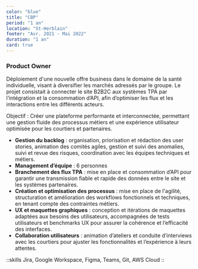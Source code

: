```yaml
---
color: "blue"
title: "CBP"
period: "1 an"
location: "St-Herblain"
footer: "Avr. 2021 - Mai 2022"
duration: "1 an"
card: true
---
```


### Product Owner

Déploiement d'une nouvelle offre business dans le domaine de la santé individuelle, visant à diversifier les marchés adressés par le groupe. Le projet consistait à connecter le site B2B2C aux systèmes TPA par l’intégration et la consommation d’API, afin d’optimiser les flux et les interactions entre les différents acteurs.

Objectif : Créer une plateforme performante et interconnectée, permettant une gestion fluide des processus métiers et une expérience utilisateur optimisée pour les courtiers et partenaires.


- **Gestion du backlog** : organisation, priorisation et rédaction des user stories, animation des comités agiles, gestion et suivi des anomalies, suivi et revue des risques, coordination avec les équipes techniques et métiers.
- **Management d’équipe** : 6 personnes
- **Branchement des flux TPA** : mise en place et consommation d’API pour garantir une transmission fiable et rapide des données entre le site et les systèmes partenaires.
- **Création et optimisation des processus** : mise en place de l'agilité, structuration et amélioration des workflows fonctionnels et techniques, en tenant compte des contraintes métiers.
- **UX et maquettes graphiques** : conception et itérations de maquettes adaptées aux besoins des utilisateurs, accompagnées de tests utilisateurs et benchmarks UX pour assurer la cohérence et l’efficacité des interfaces.
- **Collaboration utilisateurs** : animation d’ateliers et conduite d’interviews avec les courtiers pour ajuster les fonctionnalités et l’expérience à leurs attentes.

::skills
Jira, Google Workspace, Figma, Teams, Git, AWS Cloud
::
